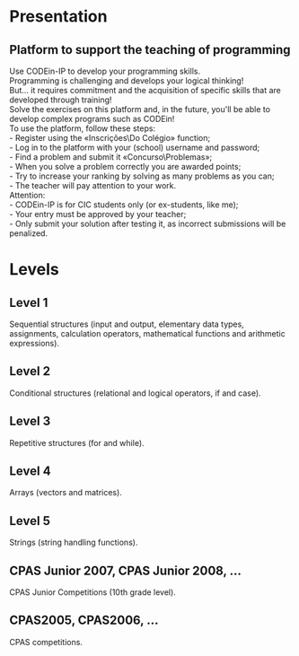 # Presentation

## Platform to support the teaching of programming

<p>
    Use CODEin-IP to develop your programming skills.<br>
    Programming is challenging and develops your logical thinking!<br>
    But... it requires commitment and the acquisition of specific skills that are developed through training!<br>
    Solve the exercises on this platform and, in the future, you'll be able to develop complex programs such as CODEin!<br>
    To use the platform, follow these steps:<br>
    - Register using the «Inscrições\Do Colégio» function;<br>
    - Log in to the platform with your (school) username and password;<br>
    - Find a problem and submit it «Concurso\Problemas»;<br>
    - When you solve a problem correctly you are awarded points;<br>
    - Try to increase your ranking by solving as many problems as you can;<br>
    - The teacher will pay attention to your work.<br>
    Attention:<br>
    - CODEin-IP is for CIC students only (or ex-students, like me);<br>
    - Your entry must be approved by your teacher;<br>
    - Only submit your solution after testing it, as incorrect submissions will be penalized.
</p>

# Levels

## Level 1

<p>
    Sequential structures (input and output, elementary data types, assignments, calculation operators, mathematical functions and arithmetic expressions).
</p>

## Level 2

<p>
    Conditional structures (relational and logical operators, if and case).
</p>

## Level 3

<p>
    Repetitive structures (for and while).
</p>

## Level 4

<p>
    Arrays (vectors and matrices).
</p>

## Level 5

<p>
    Strings (string handling functions).
</p>

## CPAS Junior 2007, CPAS Junior 2008, ...

<p>
    CPAS Junior Competitions (10th grade level).
</p>

## CPAS2005, CPAS2006, ...

<p>
    CPAS competitions.
</p>

